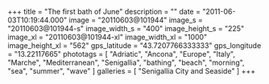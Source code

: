 +++
title = "The first bath of June"
description = ""
date = "2011-06-03T10:19:44.000"
image = "20110603@101944"
image_s = "20110603@101944-s"
image_width_s = "400"
image_height_s = "225"
image_xl = "20110603@101944-xl"
image_width_xl = "1000"
image_height_xl = "562"
gps_latitude = "43.7207766333333"
gps_longitude = "13.22117665"
phototags = [ "Adriatic", "Ancona", "Europe", "Italy", "Marche", "Mediterranean", "Senigallia", "bathing", "beach", "morning", "sea", "summer", "wave" ]
galleries = [ "Senigallia City and Seaside" ]
+++
